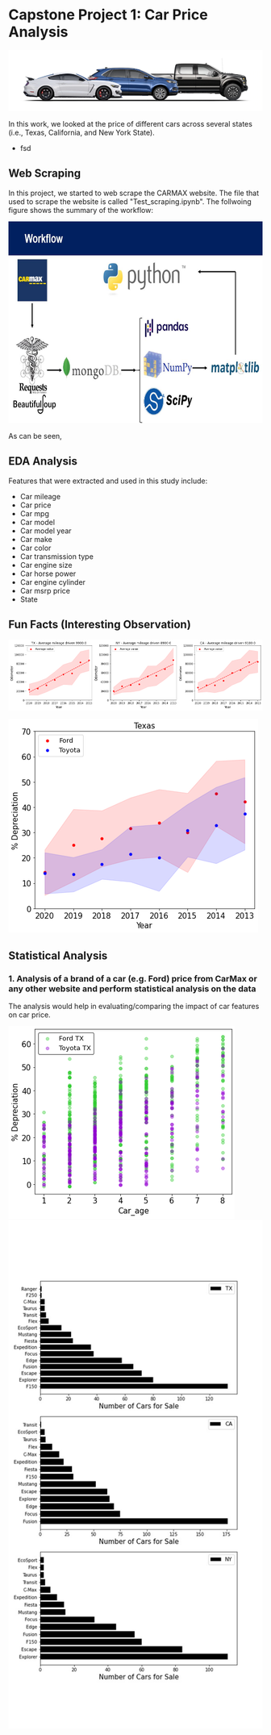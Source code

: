 # Capstone Project 1: Car Price Analysis
![](images/Introduction.png)

In this work, we looked at the price of different cars across several states (i.e., Texas, California, and New York State).
* fsd

## Web Scraping
In this project, we started to web scrape the CARMAX website. The file that used to scrape the website is called "Test_scraping.ipynb". The follwoing figure shows the summary of the workflow:

<img src="images/Workflow.jpg" width=800 height = 400>

As can be seen, 





## EDA Analysis
Features that were extracted and used in this study include:
* Car mileage
* Car price
* Car mpg
* Car model
* Car model year
* Car make
* Car color
* Car transmission type
* Car engine size
* Car horse power
* Car engine cylinder
* Car msrp price
* State




## Fun Facts (Interesting Observation)


![](images/Mileage_per_state.png)





![](images/Ford_Toyota.png)



## Statistical Analysis
###  1. Analysis of a brand of a car (e.g. Ford) price from CarMax or any other website and perform statistical analysis on the data 

The analysis would help in evaluating/comparing the impact of car features on car price. 



    


![](images/Age_depreciation.png)
![](images/Car_Distribution.jpg)




